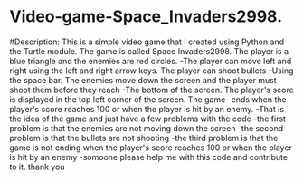 # Video-game-Space_Invaders2998.

#Description: This is a simple video game that I created using Python and the Turtle module.
The game is called Space Invaders2998. The player is a blue triangle and the enemies are red circles.
-The player can move left and right using the left and right arrow keys. The player can shoot bullets
-Using the space bar. The enemies move down the screen and the player must shoot them before they reach
-The bottom of the screen. The player's score is displayed in the top left corner of the screen. The game
-ends when the player's score reaches 100 or when the player is hit by an enemy.
-That is the idea of the game and just have a few problems with the code
-the first problem is that the enemies are not moving down the screen
-the second problem is that the bullets are not shooting
-the third problem is that the game is not ending when the player's score reaches 100 or when the player is hit by an enemy
-somoone please help me with this code and contribute to it. thank you
